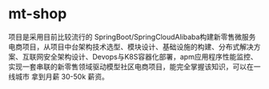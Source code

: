 # mt-shop
项目是采用目前比较流行的 SpringBoot/SpringCloudAlibaba构建新零售微服务电商项目，从项目中台架构技术选型、模块设计、基础设施的构建、分布式解决方 案、互联网安全架构设计、Devops与K8S容器化部署，apm应用程序性能监控、实现一套串联的新零售领域驱动模型社区电商项目，能完全掌握该知识，可以在一线城市 拿到月薪 30-50k 薪资。
